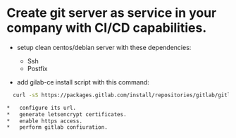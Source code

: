 # Create git server as service in your company with CI/CD capabilities.

*   setup clean centos/debian server with these dependencies:
    *   Ssh
    *   Postfix

*   add gilab-ce install script with this command:
```bash
  curl -sS https://packages.gitlab.com/install/repositories/gitlab/gitlab-ce/script.rpm.sh | sudo bash]

*   configure its url.
*   generate letsencrypt certificates.
*   enable https access.
*   perform gitlab confiuration.
